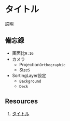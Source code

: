 # タイトル
説明

## 備忘録
- 画面比`9:16`
- カメラ
  - Projection`Orthographic`
  - Size`5`
- SortingLayer設定
  - `Background`
  - `Deck`

## Resources
1. [タイトル](リンク)
